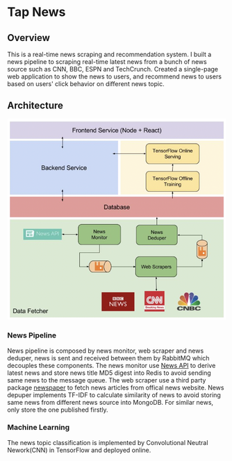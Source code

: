 # Tap News
## Overview
This is a real-time news scraping and recommendation system. I built a news pipeline to scraping real-time latest news from a bunch of news source such as CNN, BBC, ESPN and TechCrunch. Created a single-page web application to show the news to users, and recommend news to users based on users' click behavior on different news topic. 
## Architecture
<img src="tap-news-architecture.png" />

### News Pipeline
News pipeline is composed by news monitor, web scraper and news deduper, news is sent and received between them by RabbitMQ which decouples these components. The news monitor use [News API](https://newsapi.org) to derive latest news and store news title MD5 digest into Redis to avoid sending same news to the message queue. The web scraper use a third party package [newspaper](https://newspaper.readthedocs.io/en/latest/) to fetch news articles from offical news website. News depuper implements TF-IDF to calculate similarity of news to avoid storing same news from different news source into MongoDB. For similar news, only store the one published firstly.
### Machine Learning
The news topic classification is implemented by Convolutional Neutral Nework(CNN) in TensorFlow and deployed online.
